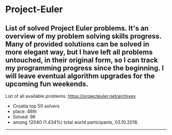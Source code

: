 # Project-Euler
List of solved Project Euler problems. It's an overview of my problem solving skills progress. Many of provided solutions can be solved in more elegant way, but I have left all problems untouched, in their original form, so I can track my programming progress since the beginning. I will leave eventual algorithm upgrades for the upcoming fun weekends.
--------------------------------------------------------------
List of all available problems: https://projecteuler.net/archives

- Croatia top 50 solvers
- place: 48th
- Solved: 96
- among 12040 (1.434%) total world participants, 03.10.2018.
--------------------------------------------------------------



